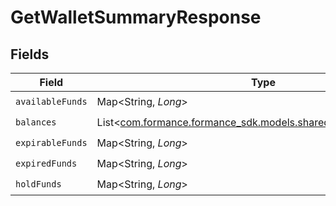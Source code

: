 # GetWalletSummaryResponse


## Fields

| Field                                                                                                       | Type                                                                                                        | Required                                                                                                    | Description                                                                                                 |
| ----------------------------------------------------------------------------------------------------------- | ----------------------------------------------------------------------------------------------------------- | ----------------------------------------------------------------------------------------------------------- | ----------------------------------------------------------------------------------------------------------- |
| `availableFunds`                                                                                            | Map<String, *Long*>                                                                                         | :heavy_check_mark:                                                                                          | N/A                                                                                                         |
| `balances`                                                                                                  | List<[com.formance.formance_sdk.models.shared.BalanceWithAssets](../../models/shared/BalanceWithAssets.md)> | :heavy_check_mark:                                                                                          | N/A                                                                                                         |
| `expirableFunds`                                                                                            | Map<String, *Long*>                                                                                         | :heavy_check_mark:                                                                                          | N/A                                                                                                         |
| `expiredFunds`                                                                                              | Map<String, *Long*>                                                                                         | :heavy_check_mark:                                                                                          | N/A                                                                                                         |
| `holdFunds`                                                                                                 | Map<String, *Long*>                                                                                         | :heavy_check_mark:                                                                                          | N/A                                                                                                         |